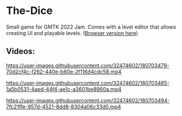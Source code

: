 # The-Dice

Small game for GMTK 2022 Jam. Comes with a level editor that allows creating UI and playable levels. ([Browser version here](https://lyrcaxis.itch.io/the-dice))

## Videos:

https://user-images.githubusercontent.com/32474602/180703479-70d2cf4c-f262-440e-b60e-2f116d4cdc58.mp4

https://user-images.githubusercontent.com/32474602/180703485-1a5b0531-4aed-44f4-ae1c-a3601be8960a.mp4

https://user-images.githubusercontent.com/32474602/180703494-7fc21ffe-957d-4521-8dd8-8304a06c33d0.mp4
